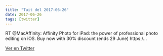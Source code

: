 ```yaml
---
title: "Tuit del 2017-06-26"
date: 2017-06-26
tags: [twitter]
---
```


RT @MacAffinity: Affinity Photo for iPad: the power of professional photo editing on iOS. Buy now with 30% discount (ends 29 June)  https:/…



[Ver en Twitter](https://twitter.com/i/web/status/879221553963171840)
